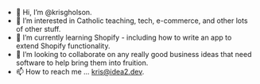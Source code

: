 - 👋 Hi, I’m @krisgholson.
- 👀 I’m interested in Catholic teaching, tech, e-commerce, and other lots of other stuff.
- 🌱 I’m currently learning Shopify - including how to write an app to extend Shopify functionality.
- 💞️ I’m looking to collaborate on any really good business ideas that need software to help bring them into fruition.
- 📫 How to reach me ... kris@idea2.dev.

<!---
krisgholson/krisgholson is a ✨ special ✨ repository because its `README.md` (this file) appears on your GitHub profile.
You can click the Preview link to take a look at your changes.
--->
